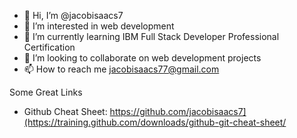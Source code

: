 - 👋 Hi, I’m @jacobisaacs7
- 👀 I’m interested in web development
- 🌱 I’m currently learning IBM Full Stack Developer Professional Certification
- 💞️ I’m looking to collaborate on web development projects
- 📫 How to reach me jacobisaacs77@gmail.com

Some Great Links
- Github Cheat Sheet: https://github.com/jacobisaacs7](https://training.github.com/downloads/github-git-cheat-sheet/

<!---
jacobisaacs7/jacobisaacs7 is a ✨ special ✨ repository because its `README.md` (this file) appears on your GitHub profile.
You can click the Preview link to take a look at your changes.
--->
